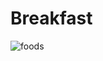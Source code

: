 # Breakfast

![foods](https://23209-presscdn-pagely.netdna-ssl.com/wp-content/uploads/2016/08/Freezer-Breakfast-BurritosIMG_9431-340x340.jpg)
